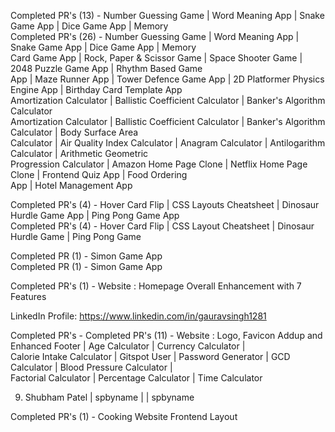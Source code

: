 
Completed PR's (13) - Number Guessing Game | Word Meaning App | Snake Game App | Dice Game App | Memory <br>
Completed PR's (26) - Number Guessing Game | Word Meaning App | Snake Game App | Dice Game App | Memory <br>
Card Game App | Rock, Paper & Scissor Game | Space Shooter Game | 2048 Puzzle Game App | Rhythm Based Game <br> 
App | Maze Runner App | Tower Defence Game App | 2D Platformer Physics Engine App | Birthday Card Template App <br>
Amortization Calculator | Ballistic Coefficient Calculator | Banker's Algorithm Calculator <br>
Amortization Calculator | Ballistic Coefficient Calculator | Banker's Algorithm Calculator | Body Surface Area <br>
Calculator | Air Quality Index Calculator | Anagram Calculator | Antilogarithm Calculator | Arithmetic Geometric <br>
Progression Calculator | Amazon Home Page Clone | Netflix Home Page Clone | Frontend Quiz App | Food Ordering <br> 
App | Hotel Management App




Completed PR's (4) - Hover Card Flip | CSS Layouts Cheatsheet | Dinosaur Hurdle Game App | Ping Pong Game App <br>
Completed PR's (4) - Hover Card Flip | CSS Layout Cheatsheet | Dinosaur Hurdle Game | Ping Pong Game <br>


Completed PR (1) - Simon Game App   <br>
Completed PR (1) - Simon Game App <br>


Completed PR's (1) - Website : Homepage Overall Enhancement with 7 Features

LinkedIn Profile: https://www.linkedin.com/in/gauravsingh1281

Completed PR's -
Completed PR's (11) - Website : Logo, Favicon Addup and Enhanced Footer | Age Calculator | Currency Calculator | <br>
Calorie Intake Calculator | Gitspot User | Password Generator | GCD Calculator | Blood Pressure Calculator | <br> 
Factorial Calculator | Percentage Calculator | Time Calculator <br>


9. Shubham Patel | spbyname | | spbyname  <br>

Completed PR's (1) - Cooking Website Frontend Layout <br>

